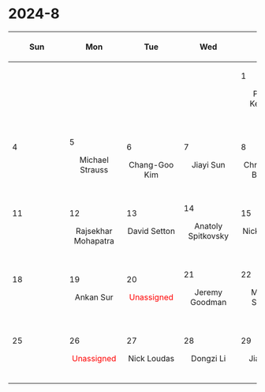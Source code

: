 # 2024-8

|<div style='max-width:100px;width:100px'><p>Sun</p></div>|<div style='max-width:100px;width:100px'><p>Mon</p></div>|<div style='max-width:100px;width:100px'><p>Tue</p></div>|<div style='max-width:100px;width:100px'><p>Wed</p></div>|<div style='max-width:100px;width:100px'><p>Thu</p></div>|<div style='max-width:100px;width:100px'><p>Fri</p></div>|<div style='max-width:100px;width:100px'><p>Sat</p></div>|
|:-:|:-:|:-:|:-:|:-:|:-:|:-:|
|<p><br/><br/></p> |<p><br/><br/></p> |<p><br/><br/></p> |<p><br/><br/></p> |<p align='left'>1</p><p>Philipp Kempski<br/><br/></p>|<p align='left'>2</p><p>Rajsekhar<br/> Mohapatra</p>|<p align='left'>3</p><p><br/><br/></p>|
|<p align='left'>4</p><p><br/><br/></p>|<p align='left'>5</p><p>Michael Strauss<br/><br/></p>|<p align='left'>6</p><p>Chang-Goo<br/> Kim</p>|<p align='left'>7</p><p>Jiayi Sun<br/><br/></p>|<p align='left'>8</p><p>Christopher<br/> Bambic</p>|<p align='left'>9</p><p>Siddhartha<br/> Gupta</p>|<p align='left'>10</p><p><br/><br/></p>|
|<p align='left'>11</p><p><br/><br/></p>|<p align='left'>12</p><p>Rajsekhar<br/> Mohapatra</p>|<p align='left'>13</p><p>David Setton<br/><br/></p>|<p align='left'>14</p><p>Anatoly Spitkovsky<br/><br/></p>|<p align='left'>15</p><p>Nick Loudas<br/><br/></p>|<p align='left'>16</p><p>Sanghyuk<br/> Moon</p>|<p align='left'>17</p><p><br/><br/></p>|
|<p align='left'>18</p><p><br/><br/></p>|<p align='left'>19</p><p>Ankan Sur<br/><br/></p>|<p align='left'>20</p><p><span style='color:red'>Unassigned</span><br/><br/></p>|<p align='left'>21</p><p>Jeremy Goodman<br/><br/></p>|<p align='left'>22</p><p>Michael Strauss<br/><br/></p>|<p align='left'>23</p><p>Philipp Kempski<br/><br/></p>|<p align='left'>24</p><p><br/><br/></p>|
|<p align='left'>25</p><p><br/><br/></p>|<p align='left'>26</p><p><span style='color:red'>Unassigned</span><br/><br/></p>|<p align='left'>27</p><p>Nick Loudas<br/><br/></p>|<p align='left'>28</p><p>Dongzi Li<br/><br/></p>|<p align='left'>29</p><p>Jiayi Sun<br/><br/></p>|<p align='left'>30</p><p>Christian<br/> Jespersen</p>|<p align='left'>31</p><p><br/><br/></p>|
